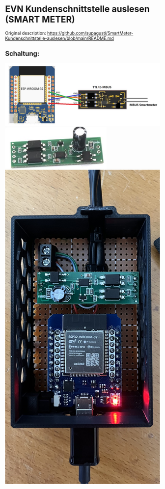 # EVN Kundenschnittstelle auslesen (SMART METER)
Original description:
https://github.com/supagusti/SmartMeter-Kundenschnittstelle-auslesen/blob/main/README.md

<h2>Schaltung:</h2>

![alt text](https://github.com/supagusti/SmartMeter-Kundenschnittstelle-auslesen/blob/main/Schaltung_2024-08-08.JPG)
![alt text](https://github.com/supagusti/SmartMeter-Kundenschnittstelle-auslesen/blob/main/TTL%20to%20MBUS.JPG)
![alt text](https://github.com/supagusti/SmartMeter-Kundenschnittstelle-auslesen/blob/main/fertiges_Projekt.jpg)

